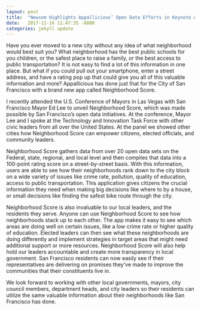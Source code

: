 ```yaml
---
layout: post
title:  "Newsom Highlights Appallicious’ Open Data Efforts in Keynote Address"
date:   2017-11-16 11:47:35 -0800
categories: jekyll update
---
```

Have you ever moved to a new city without any idea of what neighborhood would best suit you? What neighborhood has the best public schools for you children, or the safest place to raise a family, or the best access to public transportation? It is not easy to find a lot of this information in one place. But what if you could pull out your smartphone, enter a street address, and have a rating pop up that could give you all of this valuable information and more? Appallicious has done just that for the City of San Francisco with a brand new app called Neighborhood Score.

I recently attended the U.S. Conference of Mayors in Las Vegas with San Francisco Mayor Ed Lee to unveil Neighborhood Score, which was made possible by San Francisco’s open data initiatives. At the conference, Mayor Lee and I spoke at the Technology and Innovation Task Force with other civic leaders from all over the United States. At the panel we showed other cities how Neighborhood Score can empower citizens, elected officials, and community leaders.

Neighborhood Score gathers data from over 20 open data sets on the Federal, state, regional, and local level and then compiles that data into a 100-point rating score on a street-by-street basis. With this information, users are able to see how their neighborhoods rank down to the city block on a wide variety of issues like crime rate, pollution, quality of education, access to public transportation. This application gives citizens the crucial information they need when making big decisions like where to by a house, or small decisions like finding the safest bike route through the city.

Neighborhood Score is also invaluable to our local leaders, and the residents they serve. Anyone can use Neighborhood Score to see how neighborhoods stack up to each other. The app makes it easy to see which areas are doing well on certain issues, like a low crime rate or higher quality of education. Elected leaders can then see what these neighborhoods are doing differently and implement strategies in target areas that might need additional support or more resources. Neighborhood Score will also help hold our leaders accountable and create more transparency in local government. San Francisco residents can now easily see if their representatives are delivering on promises they’ve made to improve the communities that their constituents live in.

We look forward to working with other local governments, mayors, city council members, department heads, and city leaders so their residents can utilize the same valuable information about their neighborhoods like San Francisco has done.

